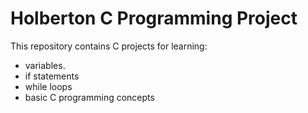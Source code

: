 # Holberton C Programming Project

This repository contains C projects for learning:
- variables.
- if statements
- while loops
- basic C programming concepts
